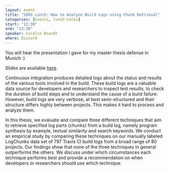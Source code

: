 ```yaml
---
layout: event
title: "SERG Lunch: How to Analyze Build Logs using Chunk Retrieval"
categories: [events, lunch-talks]
start: "12:30"
end: "13:30"
speaker: Carolin Brandt
where: Discord
---
```


You will hear the presentation I gave for my master thesis defense in Munich :)

Slides are available [here](https://surfdrive.surf.nl/files/index.php/s/Pv4sffs1hJVNTtP).

Continuous integration produces detailed logs about the status and results of 
the various tools involved in the build. These build logs are a valuable data source 
for developers and researchers to inspect test results, to check the duration of build steps 
and to understand the cause of a build failure. However, build logs are very verbose, 
at best semi-structured and their structure differs highly between projects. 
This makes it hard to process and analyze them. 

In this thesis, we evaluate and compare three different techniques that aim to retrieve 
specified log parts (chunks) from a build log, namely program synthesis by example, 
textual similarity and search keywords. We conduct an empirical study by comparing 
these techniques on our manually labeled LogChunks data set of 797 Travis CI build logs 
from a broad range of 80 projects. Our findings show that none of the three techniques 
in general outperforms the others. We discuss under which circumstances each technique 
performs best and provide a recommendation on when developers or researchers should use which technique.
